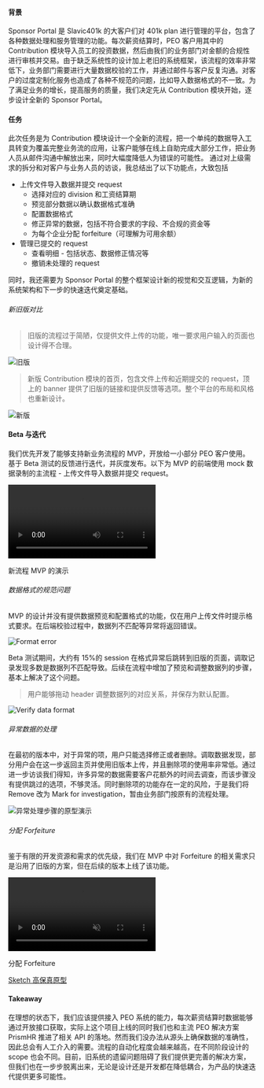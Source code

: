 #### 背景

Sponsor Portal 是 Slavic401k 的大客户们对 401k plan 进行管理的平台，包含了各种数据处理和服务管理的功能。每次薪资结算时，PEO 客户用其中的 Contribution 模块导入员工的投资数据，然后由我们的业务部门对金额的合规性进行审核并交易。由于缺乏系统性的设计加上老旧的系统框架，该流程的效率非常低下，业务部门需要进行大量数据校验的工作，并通过邮件与客户反复沟通。对客户的过度定制化服务也造成了各种不规范的问题，比如导入数据格式的不一致。为了满足业务的增长，提高服务的质量，我们决定先从 Contribution 模块开始，逐步设计全新的 Sponsor Portal。

#### 任务

此次任务是为 Contribution 模块设计一个全新的流程，把一个单纯的数据导入工具转变为覆盖完整业务流的应用，让客户能够在线上自助完成大部分工作，把业务人员从邮件沟通中解放出来，同时大幅度降低人为错误的可能性。
通过对上级需求的拆分和对客户与业务人员的访谈，我总结出了以下功能点，大致包括

- 上传文件导入数据并提交 request
  - 选择对应的 division 和工资结算期
  - 预览部分数据以确认数据格式准确
  - 配置数据格式
  - 修正异常的数据，包括不符合要求的字段、不合规的资金等
  - 为每个企业分配 forfeiture（可理解为可用余额）
- 管理已提交的 request
  - 查看明细 - 包括状态、数据修正情况等
  - 撤销未处理的 request

同时，我还需要为 Sponsor Portal 的整个框架设计新的视觉和交互逻辑，为新的系统架构和下一步的快速迭代奠定基础。

###### 新旧版对比

> 旧版的流程过于简陋，仅提供文件上传的功能，唯一要求用户输入的页面也设计得不合理。

![旧版](/assets/img/contribution/original.gif)

> 新版 Contribution 模块的首页，包含文件上传和近期提交的 request，顶上的 banner 提供了旧版的链接和提供反馈等选项。整个平台的布局和风格也重新设计。

![新版](/assets/img/contribution/new-landing.png)

#### Beta 与迭代

我们优先开发了能够支持新业务流程的 MVP，开放给一小部分 PEO 客户使用。基于 Beta 测试的反馈进行迭代，并灰度发布。以下为 MVP 的前端使用 mock 数据录制的主流程 - 上传文件导入数据并提交 request。

<div class="video-wrapper">
  <video controls>
    <source src="./assets/img/contribution/new-request-beta.mp4" type="video/mp4">
  </video>
  <p class="col-xs-12 caption">新流程 MVP 的演示</p>
</div>

###### 数据格式的规范问题

MVP 的设计并没有提供数据预览和配置格式的功能，仅在用户上传文件时提示格式要求。在后端校验过程中，数据列不匹配等异常将返回错误。

![Format error](/assets/img/contribution/format-error.png)

Beta 测试期间，大约有 15%的 session 在格式异常后跳转到旧版的页面，调取记录发现多数是数据列不匹配导致。后续在流程中增加了预览和调整数据列的步骤，基本上解决了这个问题。

> 用户能够拖动 header 调整数据列的对应关系，并保存为默认配置。

![Verify data format](/assets/img/contribution/verify-data-format.png)

###### 异常数据的处理

在最初的版本中，对于异常的项，用户只能选择修正或者删除。调取数据发现，部分用户会在这一步返回主页并使用旧版本上传，并且删除项的使用率非常低。通过进一步访谈我们得知，许多异常的数据需要客户花额外的时间去调查，而该步骤没有提供跳过的选项，不够灵活。同时删除项的功能存在一定的风险，于是我们将 Remove 改为 Mark for investigation，暂由业务部门按原有的流程处理。

![异常处理步骤的原型演示](/assets/img/contribution/resolve-invalid.gif '异常处理步骤的原型演示')

###### 分配 Forfeiture

鉴于有限的开发资源和需求的优先级，我们在 MVP 中对 Forfeiture 的相关需求只是沿用了旧版的方案，但在后续的版本上线了该功能。

<div class="video-wrapper">
  <video autoplay loop muted>
    <source src="./assets/img/contribution/apply-forfeiture.mp4" type="video/mp4">
  </video>
  <p class="col-xs-12 caption">分配 Forfeiture</p>
</div>

<div class="ext-link">
  <a href="https://www.sketch.com/s/88e9bb63-33e4-4590-a29e-e079bdcd89ae/a/paLKeLG/play" target="_blank">
    <i class="icon-font icon-link-ext-alt"></i>
    Sketch 高保真原型
  </a>
</div>

#### Takeaway

在理想的状态下，我们应该提供接入 PEO 系统的能力，每次薪资结算时数据能够通过开放接口获取，实际上这个项目上线的同时我们也和主流 PEO 解决方案 PrismHR 推进了相关 API 的落地。然而我们没办法从源头上确保数据的准确性，因此总会有人工介入的需要。流程的自动化程度会越来越高，在不同阶段设计的 scope 也会不同。目前，旧系统的遗留问题阻碍了我们提供更完善的解决方案，但我们也在一步步脱离出来，无论是设计还是开发都在降低耦合，为产品的快速迭代提供更多可能性。
